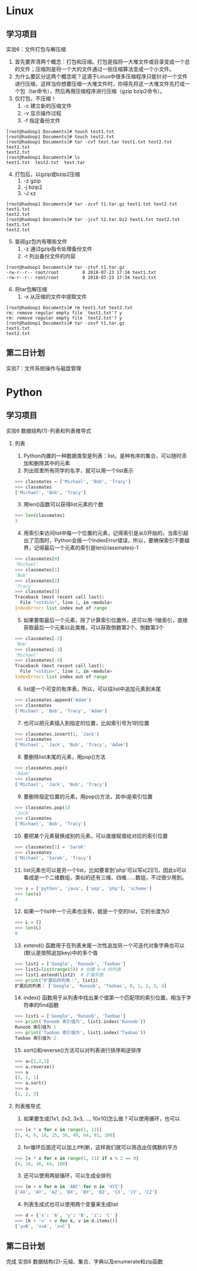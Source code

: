 # Linux 

## 学习项目

实验6：文件打包与解压缩

1. 首先要弄清两个概念：打包和压缩。打包是指将一大堆文件或目录变成一个总的文件；压缩则是将一个大的文件通过一些压缩算法变成一个小文件。
2. 为什么要区分这两个概念呢？这源于Linux中很多压缩程序只能针对一个文件进行压缩，这样当你想要压缩一大堆文件时，你得先将这一大堆文件先打成一个包（tar命令），然后再用压缩程序进行压缩（gzip bzip2命令）。
3. 仅打包，不压缩！
   1. -c 建立新的压缩文件
   2. -v 显示操作过程
   3. -f  指定备份文件

```shell
[root@hadoop1 Documents]# touch test1.txt
[root@hadoop1 Documents]# touch test2.txt
[root@hadoop1 Documents]# tar -cvf test.tar test1.txt test2.txt 
test1.txt
test2.txt
[root@hadoop1 Documents]# ls
test1.txt  test2.txt  test.tar
```

4. 打包后，以gzip或bzip2压缩
   1. -z gzip
   2. -j bzip2
   3. -J xz

```shell
[root@hadoop1 Documents]# tar -zcvf t1.tar.gz text1.txt text2.txt 
text1.txt
text2.txt
[root@hadoop1 Documents]# tar -jcvf t2.tar.bz2 text1.txt text2.txt 
text1.txt
text2.txt
```

5. 查阅gz包内有哪些文件
   1. -z  通过gzip指令处理备份文件
   2. -t   列出备份文件的内容

```shell
[root@hadoop1 Documents]# tar -ztvf t1.tar.gz 
-rw-r--r-- root/root         0 2018-07-23 17:34 text1.txt
-rw-r--r-- root/root         0 2018-07-23 17:34 text2.txt
```

6. 将tar包解压缩
   1. -x  从压缩的文件中提取文件

```shell
[root@hadoop1 Documents]# rm text1.txt text2.txt 
rm: remove regular empty file `text1.txt'? y
rm: remove regular empty file `text2.txt'? y
[root@hadoop1 Documents]# tar -zxvf t1.tar.gz
text1.txt
text2.txt
```

## 第二日计划

实验7：文件系统操作与磁盘管理

# Python

## 学习项目

实验6 数据结构(1)-列表和列表推导式

1. 列表

   1. Python内置的一种数据类型是列表：list。是种有序的集合，可以随时添加和删除其中的元素
   2. 列出班里所有同学的名字，就可以用一个list表示
   
   ```python
   >>> classmates = ['Michael', 'Bob', 'Tracy']
   >>> classmates
   ['Michael', 'Bob', 'Tracy']
   ```
   
   3. 用len()函数可以获得list元素的个数
   
   ```python
   >>> len(classmates)
   3
   ```
   
   4. 用索引来访问list中每一个位置的元素，记得索引是从0开始的，当索引超出了范围时，Python会报一个IndexError错误，所以，要确保索引不要越界，记得最后一个元素的索引是len(classmates)-1
   
   ```python
   >>> classmates[0]
   'Michael'
   >>> classmates[1]
   'Bob'
   >>> classmates[2]
   'Tracy'
   >>> classmates[3]
   Traceback (most recent call last):
     File "<stdin>", line 1, in <module>
   IndexError: list index out of range
   ```
   
   5. 如果要取最后一个元素，除了计算索引位置外，还可以用-1做索引，直接获取最后一个元素以此类推，可以获取倒数第2个、倒数第3个
   
   ```python
   >>> classmates[-2]
   'Bob'
   >>> classmates[-3]
   'Michael'
   >>> classmates[-4]
   Traceback (most recent call last):
     File "<stdin>", line 1, in <module>
   IndexError: list index out of range
   ```
   
   6. list是一个可变的有序表，所以，可以往list中追加元素到末尾
   
   ```python
   >>> classmates.append('Adam')
   >>> classmates
   ['Michael', 'Bob', 'Tracy', 'Adam']
   ```
   
   7. 也可以把元素插入到指定的位置，比如索引号为1的位置
   
   ```python
   >>> classmates.insert(1, 'Jack')
   >>> classmates
   ['Michael', 'Jack', 'Bob', 'Tracy', 'Adam']
   ```
   
   8. 要删除list末尾的元素，用pop()方法
   
   ```python
   >>> classmates.pop()
   'Adam'
   >>> classmates
   ['Michael', 'Jack', 'Bob', 'Tracy']
   ```
   
   9. 要删除指定位置的元素，用pop(i)方法，其中i是索引位置
   
   ```python
   >>> classmates.pop(1)
   'Jack'
   >>> classmates
   ['Michael', 'Bob', 'Tracy']
   ```
   
   10. 要把某个元素替换成别的元素，可以直接赋值给对应的索引位置
   
   ```python
   >>> classmates[1] = 'Sarah'
   >>> classmates
   ['Michael', 'Sarah', 'Tracy']
   ```
   
   11. list元素也可以是另一个list，比如要拿到'php'可以写s[2][1]，因此s可以看成是一个二维数组，类似的还有三维、四维……数组，不过很少用到。
   
   ```python
   >>> s = ['python', 'java', ['asp', 'php'], 'scheme']
   >>> len(s)
   4
   ```
   
   12. 如果一个list中一个元素也没有，就是一个空的list，它的长度为0
   
   ```python
   >>> L = []
   >>> len(L)
   0
   ```
   
   13. extend() 函数用于在列表末尾一次性追加另一个可迭代对象字典也可以(默认是按照追加key)中的多个值
   
   ```python
   >>> list1 = ['Google', 'Runoob', 'Taobao']
   >>> list2=list(range(5)) # 创建 0-4 的列表
   >>> list1.extend(list2)  # 扩展列表
   >>> print("扩展后的列表：", list1)
   扩展后的列表： ['Google', 'Runoob', 'Taobao', 0, 1, 2, 3, 4]
   ```
   
   14. index() 函数用于从列表中找出某个值第一个匹配项的索引位置。相当于字符串的find函数
   
   ```python
   >>> list1 = ['Google', 'Runoob', 'Taobao']
   >>> print('Runoob 索引值为', list1.index('Runoob'))
   Runoob 索引值为 1
   >>> print('Taobao 索引值为', list1.index('Taobao'))
   Taobao 索引值为 2
   ```
   
   15. sort()和reverse()方法可以对列表进行排序和逆排序
   
   ```python
   >>> a=[1,2,3]
   >>> a.reverse()
   >>> a
   [3, 2, 1]
   >>> a.sort()
   >>> a
   [1, 2, 3]
   ```
   
2. 列表推导式

   1. 如果要生成[1x1, 2x2, 3x3, ..., 10x10]怎么做？可以使用循环，也可以

   ```python
   >>> [x * x for x in range(1, 11)]
   [1, 4, 9, 16, 25, 36, 49, 64, 81, 100]
   ```

   2. for循环后面还可以加上if判断，这样我们就可以筛选出仅偶数的平方

   ```python
   >>> [x * x for x in range(1, 11) if x % 2 == 0]
   [4, 16, 36, 64, 100]
   ```

   3. 还可以使用两层循环，可以生成全排列

   ```python
   >>> [m + n for m in 'ABC' for n in 'XYZ']
   ['AX', 'AY', 'AZ', 'BX', 'BY', 'BZ', 'CX', 'CY', 'CZ']
   ```

   4. 列表生成式也可以使用两个变量来生成list

   ```python
   >>> d = {'x': 'A', 'y': 'B', 'z': 'C' }
   >>> [k + '=' + v for k, v in d.items()]
   ['y=B', 'x=A', 'z=C']
   ```



## 第二日计划

完成 实验6 数据结构(2)-元祖、集合、字典以及enumerate和zip函数